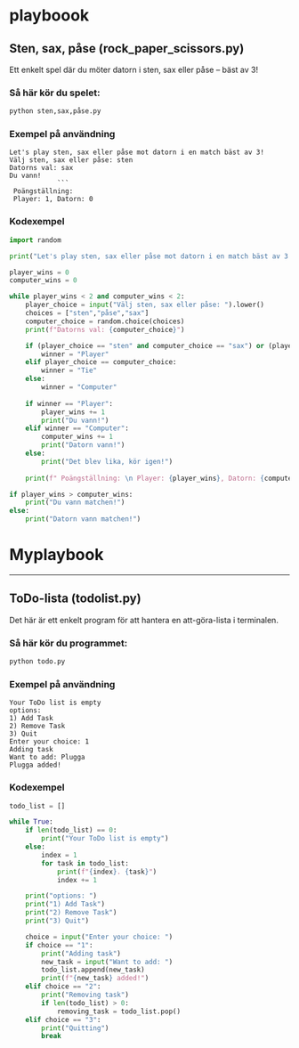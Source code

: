 # playboook

## Sten, sax, påse (rock_paper_scissors.py)

Ett enkelt spel där du möter datorn i sten, sax eller påse – bäst av 3!

### Så här kör du spelet:

```bash
python sten,sax,påse.py
```

### Exempel på användning

```text
Let's play sten, sax eller påse mot datorn i en match bäst av 3!
Välj sten, sax eller påse: sten
Datorns val: sax
Du vann!
			```
 Poängställning: 
 Player: 1, Datorn: 0
```

### Kodexempel

```python
import random

print("Let's play sten, sax eller påse mot datorn i en match bäst av 3!")

player_wins = 0
computer_wins = 0

while player_wins < 2 and computer_wins < 2:
	player_choice = input("Välj sten, sax eller påse: ").lower()
	choices = ["sten","påse","sax"]
	computer_choice = random.choice(choices)
	print(f"Datorns val: {computer_choice}")

	if (player_choice == "sten" and computer_choice == "sax") or (player_choice == "sax" and computer_choice == "påse") or (player_choice == "påse" and computer_choice == "sten"):
		winner = "Player"
	elif player_choice == computer_choice:
		winner = "Tie"
	else:
		winner = "Computer"
    
	if winner == "Player":
		player_wins += 1
		print("Du vann!")
	elif winner == "Computer":
		computer_wins += 1
		print("Datorn vann!")
	else:
		print("Det blev lika, kör igen!")
    
	print(f" Poängställning: \n Player: {player_wins}, Datorn: {computer_wins}")

if player_wins > computer_wins:
	print("Du vann matchen!")
else:
	print("Datorn vann matchen!")
```
# Myplaybook


---

## ToDo-lista (todolist.py)

Det här är ett enkelt program för att hantera en att-göra-lista i terminalen.

### Så här kör du programmet:

```bash
python todo.py
```

### Exempel på användning

```text
Your ToDo list is empty
options: 
1) Add Task
2) Remove Task
3) Quit
Enter your choice: 1
Adding task
Want to add: Plugga
Plugga added!
```

### Kodexempel

```python
todo_list = []

while True:
	if len(todo_list) == 0:
		print("Your ToDo list is empty")
	else:
		index = 1
		for task in todo_list:
			print(f"{index}. {task}")
			index += 1

	print("options: ")
	print("1) Add Task")
	print("2) Remove Task")
	print("3) Quit")

	choice = input("Enter your choice: ")
	if choice == "1":
		print("Adding task")
		new_task = input("Want to add: ")
		todo_list.append(new_task)
		print(f"{new_task} added!")
	elif choice == "2":
		print("Removing task")
		if len(todo_list) > 0:
			removing_task = todo_list.pop()
	elif choice == "3":
		print("Quitting")
		break
```
